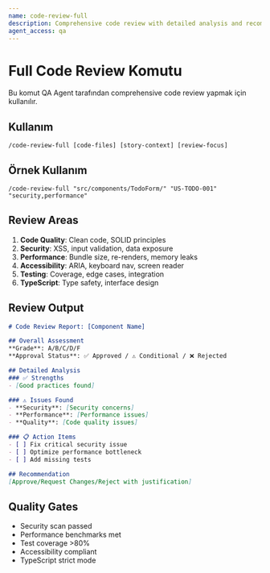 ```yaml
---
name: code-review-full
description: Comprehensive code review with detailed analysis and recommendations
agent_access: qa
---
```


# Full Code Review Komutu

Bu komut QA Agent tarafından comprehensive code review yapmak için kullanılır.

## Kullanım
```
/code-review-full [code-files] [story-context] [review-focus]
```

## Örnek Kullanım
```
/code-review-full "src/components/TodoForm/" "US-TODO-001" "security,performance"
```

## Review Areas
1. **Code Quality**: Clean code, SOLID principles
2. **Security**: XSS, input validation, data exposure  
3. **Performance**: Bundle size, re-renders, memory leaks
4. **Accessibility**: ARIA, keyboard nav, screen reader
5. **Testing**: Coverage, edge cases, integration
6. **TypeScript**: Type safety, interface design

## Review Output
```markdown
# Code Review Report: [Component Name]

## Overall Assessment
**Grade**: A/B/C/D/F
**Approval Status**: ✅ Approved / ⚠️ Conditional / ❌ Rejected

## Detailed Analysis
### ✅ Strengths
- [Good practices found]

### ⚠️ Issues Found  
- **Security**: [Security concerns]
- **Performance**: [Performance issues]
- **Quality**: [Code quality issues]

### 📋 Action Items
- [ ] Fix critical security issue
- [ ] Optimize performance bottleneck
- [ ] Add missing tests

## Recommendation
[Approve/Request Changes/Reject with justification]
```

## Quality Gates
- Security scan passed
- Performance benchmarks met
- Test coverage >80%
- Accessibility compliant
- TypeScript strict mode